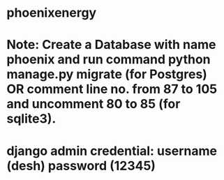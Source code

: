 # phoenixenergy

# Note: Create a Database with name phoenix and run command python manage.py migrate (for Postgres) OR comment line no. from 87 to 105 and uncomment 80 to 85 (for sqlite3).
# django admin credential: username (desh) password (12345)

